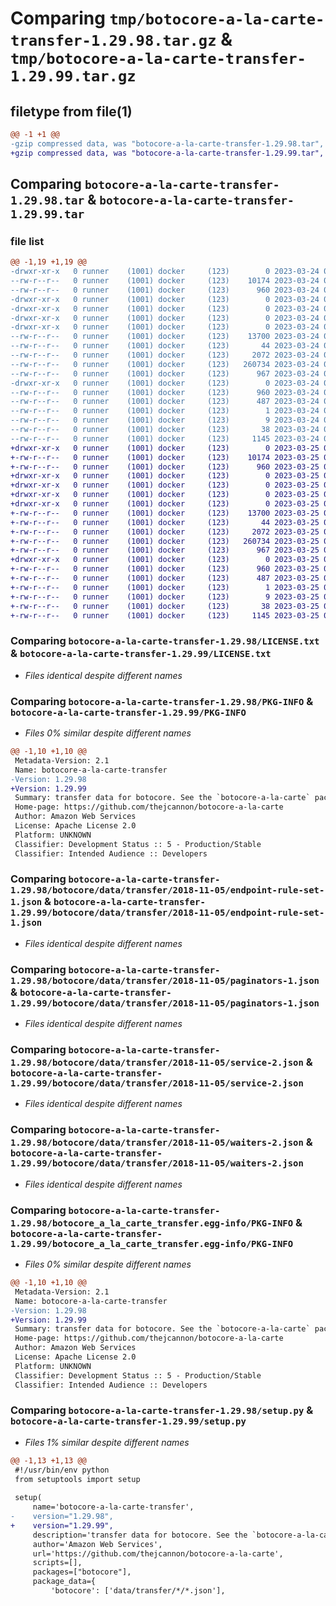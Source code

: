 # Comparing `tmp/botocore-a-la-carte-transfer-1.29.98.tar.gz` & `tmp/botocore-a-la-carte-transfer-1.29.99.tar.gz`

## filetype from file(1)

```diff
@@ -1 +1 @@
-gzip compressed data, was "botocore-a-la-carte-transfer-1.29.98.tar", last modified: Fri Mar 24 01:24:43 2023, max compression
+gzip compressed data, was "botocore-a-la-carte-transfer-1.29.99.tar", last modified: Sat Mar 25 01:23:12 2023, max compression
```

## Comparing `botocore-a-la-carte-transfer-1.29.98.tar` & `botocore-a-la-carte-transfer-1.29.99.tar`

### file list

```diff
@@ -1,19 +1,19 @@
-drwxr-xr-x   0 runner    (1001) docker     (123)        0 2023-03-24 01:24:43.774176 botocore-a-la-carte-transfer-1.29.98/
--rw-r--r--   0 runner    (1001) docker     (123)    10174 2023-03-24 01:24:43.000000 botocore-a-la-carte-transfer-1.29.98/LICENSE.txt
--rw-r--r--   0 runner    (1001) docker     (123)      960 2023-03-24 01:24:43.774176 botocore-a-la-carte-transfer-1.29.98/PKG-INFO
-drwxr-xr-x   0 runner    (1001) docker     (123)        0 2023-03-24 01:24:43.774176 botocore-a-la-carte-transfer-1.29.98/botocore/
-drwxr-xr-x   0 runner    (1001) docker     (123)        0 2023-03-24 01:24:43.774176 botocore-a-la-carte-transfer-1.29.98/botocore/data/
-drwxr-xr-x   0 runner    (1001) docker     (123)        0 2023-03-24 01:24:43.774176 botocore-a-la-carte-transfer-1.29.98/botocore/data/transfer/
-drwxr-xr-x   0 runner    (1001) docker     (123)        0 2023-03-24 01:24:43.774176 botocore-a-la-carte-transfer-1.29.98/botocore/data/transfer/2018-11-05/
--rw-r--r--   0 runner    (1001) docker     (123)    13700 2023-03-24 01:23:57.000000 botocore-a-la-carte-transfer-1.29.98/botocore/data/transfer/2018-11-05/endpoint-rule-set-1.json
--rw-r--r--   0 runner    (1001) docker     (123)       44 2023-03-24 01:23:57.000000 botocore-a-la-carte-transfer-1.29.98/botocore/data/transfer/2018-11-05/examples-1.json
--rw-r--r--   0 runner    (1001) docker     (123)     2072 2023-03-24 01:23:57.000000 botocore-a-la-carte-transfer-1.29.98/botocore/data/transfer/2018-11-05/paginators-1.json
--rw-r--r--   0 runner    (1001) docker     (123)   260734 2023-03-24 01:23:57.000000 botocore-a-la-carte-transfer-1.29.98/botocore/data/transfer/2018-11-05/service-2.json
--rw-r--r--   0 runner    (1001) docker     (123)      967 2023-03-24 01:23:57.000000 botocore-a-la-carte-transfer-1.29.98/botocore/data/transfer/2018-11-05/waiters-2.json
-drwxr-xr-x   0 runner    (1001) docker     (123)        0 2023-03-24 01:24:43.774176 botocore-a-la-carte-transfer-1.29.98/botocore_a_la_carte_transfer.egg-info/
--rw-r--r--   0 runner    (1001) docker     (123)      960 2023-03-24 01:24:43.000000 botocore-a-la-carte-transfer-1.29.98/botocore_a_la_carte_transfer.egg-info/PKG-INFO
--rw-r--r--   0 runner    (1001) docker     (123)      487 2023-03-24 01:24:43.000000 botocore-a-la-carte-transfer-1.29.98/botocore_a_la_carte_transfer.egg-info/SOURCES.txt
--rw-r--r--   0 runner    (1001) docker     (123)        1 2023-03-24 01:24:43.000000 botocore-a-la-carte-transfer-1.29.98/botocore_a_la_carte_transfer.egg-info/dependency_links.txt
--rw-r--r--   0 runner    (1001) docker     (123)        9 2023-03-24 01:24:43.000000 botocore-a-la-carte-transfer-1.29.98/botocore_a_la_carte_transfer.egg-info/top_level.txt
--rw-r--r--   0 runner    (1001) docker     (123)       38 2023-03-24 01:24:43.774176 botocore-a-la-carte-transfer-1.29.98/setup.cfg
--rw-r--r--   0 runner    (1001) docker     (123)     1145 2023-03-24 01:24:43.000000 botocore-a-la-carte-transfer-1.29.98/setup.py
+drwxr-xr-x   0 runner    (1001) docker     (123)        0 2023-03-25 01:23:12.885244 botocore-a-la-carte-transfer-1.29.99/
+-rw-r--r--   0 runner    (1001) docker     (123)    10174 2023-03-25 01:23:12.000000 botocore-a-la-carte-transfer-1.29.99/LICENSE.txt
+-rw-r--r--   0 runner    (1001) docker     (123)      960 2023-03-25 01:23:12.885244 botocore-a-la-carte-transfer-1.29.99/PKG-INFO
+drwxr-xr-x   0 runner    (1001) docker     (123)        0 2023-03-25 01:23:12.885244 botocore-a-la-carte-transfer-1.29.99/botocore/
+drwxr-xr-x   0 runner    (1001) docker     (123)        0 2023-03-25 01:23:12.885244 botocore-a-la-carte-transfer-1.29.99/botocore/data/
+drwxr-xr-x   0 runner    (1001) docker     (123)        0 2023-03-25 01:23:12.885244 botocore-a-la-carte-transfer-1.29.99/botocore/data/transfer/
+drwxr-xr-x   0 runner    (1001) docker     (123)        0 2023-03-25 01:23:12.885244 botocore-a-la-carte-transfer-1.29.99/botocore/data/transfer/2018-11-05/
+-rw-r--r--   0 runner    (1001) docker     (123)    13700 2023-03-25 01:22:12.000000 botocore-a-la-carte-transfer-1.29.99/botocore/data/transfer/2018-11-05/endpoint-rule-set-1.json
+-rw-r--r--   0 runner    (1001) docker     (123)       44 2023-03-25 01:22:12.000000 botocore-a-la-carte-transfer-1.29.99/botocore/data/transfer/2018-11-05/examples-1.json
+-rw-r--r--   0 runner    (1001) docker     (123)     2072 2023-03-25 01:22:12.000000 botocore-a-la-carte-transfer-1.29.99/botocore/data/transfer/2018-11-05/paginators-1.json
+-rw-r--r--   0 runner    (1001) docker     (123)   260734 2023-03-25 01:22:12.000000 botocore-a-la-carte-transfer-1.29.99/botocore/data/transfer/2018-11-05/service-2.json
+-rw-r--r--   0 runner    (1001) docker     (123)      967 2023-03-25 01:22:12.000000 botocore-a-la-carte-transfer-1.29.99/botocore/data/transfer/2018-11-05/waiters-2.json
+drwxr-xr-x   0 runner    (1001) docker     (123)        0 2023-03-25 01:23:12.885244 botocore-a-la-carte-transfer-1.29.99/botocore_a_la_carte_transfer.egg-info/
+-rw-r--r--   0 runner    (1001) docker     (123)      960 2023-03-25 01:23:12.000000 botocore-a-la-carte-transfer-1.29.99/botocore_a_la_carte_transfer.egg-info/PKG-INFO
+-rw-r--r--   0 runner    (1001) docker     (123)      487 2023-03-25 01:23:12.000000 botocore-a-la-carte-transfer-1.29.99/botocore_a_la_carte_transfer.egg-info/SOURCES.txt
+-rw-r--r--   0 runner    (1001) docker     (123)        1 2023-03-25 01:23:12.000000 botocore-a-la-carte-transfer-1.29.99/botocore_a_la_carte_transfer.egg-info/dependency_links.txt
+-rw-r--r--   0 runner    (1001) docker     (123)        9 2023-03-25 01:23:12.000000 botocore-a-la-carte-transfer-1.29.99/botocore_a_la_carte_transfer.egg-info/top_level.txt
+-rw-r--r--   0 runner    (1001) docker     (123)       38 2023-03-25 01:23:12.885244 botocore-a-la-carte-transfer-1.29.99/setup.cfg
+-rw-r--r--   0 runner    (1001) docker     (123)     1145 2023-03-25 01:23:12.000000 botocore-a-la-carte-transfer-1.29.99/setup.py
```

### Comparing `botocore-a-la-carte-transfer-1.29.98/LICENSE.txt` & `botocore-a-la-carte-transfer-1.29.99/LICENSE.txt`

 * *Files identical despite different names*

### Comparing `botocore-a-la-carte-transfer-1.29.98/PKG-INFO` & `botocore-a-la-carte-transfer-1.29.99/PKG-INFO`

 * *Files 0% similar despite different names*

```diff
@@ -1,10 +1,10 @@
 Metadata-Version: 2.1
 Name: botocore-a-la-carte-transfer
-Version: 1.29.98
+Version: 1.29.99
 Summary: transfer data for botocore. See the `botocore-a-la-carte` package for more info.
 Home-page: https://github.com/thejcannon/botocore-a-la-carte
 Author: Amazon Web Services
 License: Apache License 2.0
 Platform: UNKNOWN
 Classifier: Development Status :: 5 - Production/Stable
 Classifier: Intended Audience :: Developers
```

### Comparing `botocore-a-la-carte-transfer-1.29.98/botocore/data/transfer/2018-11-05/endpoint-rule-set-1.json` & `botocore-a-la-carte-transfer-1.29.99/botocore/data/transfer/2018-11-05/endpoint-rule-set-1.json`

 * *Files identical despite different names*

### Comparing `botocore-a-la-carte-transfer-1.29.98/botocore/data/transfer/2018-11-05/paginators-1.json` & `botocore-a-la-carte-transfer-1.29.99/botocore/data/transfer/2018-11-05/paginators-1.json`

 * *Files identical despite different names*

### Comparing `botocore-a-la-carte-transfer-1.29.98/botocore/data/transfer/2018-11-05/service-2.json` & `botocore-a-la-carte-transfer-1.29.99/botocore/data/transfer/2018-11-05/service-2.json`

 * *Files identical despite different names*

### Comparing `botocore-a-la-carte-transfer-1.29.98/botocore/data/transfer/2018-11-05/waiters-2.json` & `botocore-a-la-carte-transfer-1.29.99/botocore/data/transfer/2018-11-05/waiters-2.json`

 * *Files identical despite different names*

### Comparing `botocore-a-la-carte-transfer-1.29.98/botocore_a_la_carte_transfer.egg-info/PKG-INFO` & `botocore-a-la-carte-transfer-1.29.99/botocore_a_la_carte_transfer.egg-info/PKG-INFO`

 * *Files 0% similar despite different names*

```diff
@@ -1,10 +1,10 @@
 Metadata-Version: 2.1
 Name: botocore-a-la-carte-transfer
-Version: 1.29.98
+Version: 1.29.99
 Summary: transfer data for botocore. See the `botocore-a-la-carte` package for more info.
 Home-page: https://github.com/thejcannon/botocore-a-la-carte
 Author: Amazon Web Services
 License: Apache License 2.0
 Platform: UNKNOWN
 Classifier: Development Status :: 5 - Production/Stable
 Classifier: Intended Audience :: Developers
```

### Comparing `botocore-a-la-carte-transfer-1.29.98/setup.py` & `botocore-a-la-carte-transfer-1.29.99/setup.py`

 * *Files 1% similar despite different names*

```diff
@@ -1,13 +1,13 @@
 #!/usr/bin/env python
 from setuptools import setup
 
 setup(
     name='botocore-a-la-carte-transfer',
-    version="1.29.98",
+    version="1.29.99",
     description='transfer data for botocore. See the `botocore-a-la-carte` package for more info.',
     author='Amazon Web Services',
     url='https://github.com/thejcannon/botocore-a-la-carte',
     scripts=[],
     packages=["botocore"],
     package_data={
         'botocore': ['data/transfer/*/*.json'],
```

